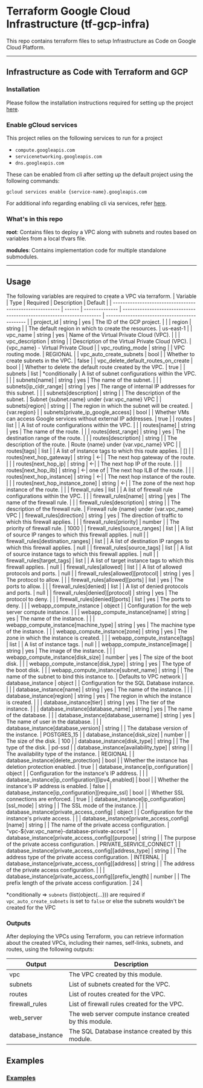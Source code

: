 # Terraform Google Cloud Infrastructure (tf-gcp-infra)

This repo contains terraform files to setup Infrastructure as Code on Google Cloud Platform.

---

## Infrastructure as Code with Terraform and GCP

### Installation

Please follow the installation instructions required for setting up the project [here](INSTALLATION.md).

### Enable gCloud services

This project relies on the following services to run for a project

- `compute.googleapis.com`
- `servicenetworking.googleapis.com`
- `dns.googleapis.com`

These can be enabled from cli after setting up the default project using the following commands:

    gcloud services enable {service-name}.googleapis.com

For additional info regarding enabling cli via services, refer [here](https://cloud.google.com/sdk/gcloud/reference/services/enable).

### What's in  this repo

**root**: Contains files to deploy a VPC along with subnets and routes based on variables from a local tfvars file.

**modules**: Contains implementation code for multiple standalone submodules.

---

## Usage

The following variables are required to create a VPC via terraform.
| Variable                                                 | Type   | Required       | Description                                                           | Default                                       |
| -------------------------------------------------------- | ------ | -------------- | --------------------------------------------------------------------- | --------------------------------------------- |
| project_id                                               | string | yes            | The ID of the GCP project.                                            |                                               |
| region                                                   | string |                | The default region in which to create the resources.                  | us-east-1                                     |
| vpc_name                                                 | string | yes            | Name of the Virtual Private Cloud (VPC).                              |                                               |
| vpc_description                                          | string |                | Description of the Virtual Private Cloud (VPC).                       | {vpc_name} - Virtual Private Cloud            |
| vpc_routing_mode                                         | string |                | VPC routing mode.                                                     | REGIONAL                                      |
| vpc_auto_create_subnets                                  | bool   |                | Whether to create subnets in the VPC.                                 | false                                         |
| vpc_delete_default_routes_on_create                      | bool   |                | Whether to delete the default route created by the VPC.               | true                                          |
| subnets                                                  | list   | *conditionally | A list of subnet configurations within the VPC.                       |                                               |
| subnets[name]                                            | string | yes            | The name of the subnet.                                               |                                               |
| subnets[ip_cidr_range]                                   | string | yes            | The range of internal IP addresses for this subnet.                   |                                               |
| subnets[description]                                     | string |                | The description of the subnet.                                        | Subnet {subnet.name} under {var.vpc_name} VPC |
| subnets[region]                                          | string |                | The region in which the subnet will be created.                       | {var.region}                                  |
| subnets[private_ip_google_access]                        | bool   |                | Whether VMs can access Google services without external IP addresses. | true                                          |
| routes                                                   | list   |                | A list of route configurations within the VPC.                        |                                               |
| routes[name]                                             | string | yes            | The name of the route.                                                |                                               |
| routes[dest_range]                                       | string | yes            | The destination range of the route.                                   |                                               |
| routes[description]                                      | string |                | The description of the route.                                         | Route {name} under {var.vpc_name} VPC         |
| routes[tags]                                             | list   |                | A list of instance tags to which this route applies.                  | []                                            |
| routes[next_hop_gateway]                                 | string | <-\|           | The next hop gateway of the route.                                    |                                               |
| routes[next_hop_ip]                                      | string | <-\|           | The next hop IP of the route.                                         |                                               |
| routes[next_hop_ilb]                                     | string | <-\|  one of   | The next hop ILB of the route.                                        |                                               |
| routes[next_hop_instance]                                | string | <-\|           | The next hop instance of the route.                                   |                                               |
| routes[next_hop_instance_zone]                           | string | <-\|           | The zone of the next hop instance of the route.                       |                                               |
| firewall_rules                                           | list   |                | A list of firewall rule configurations within the VPC.                |                                               |
| firewall_rules[name]                                     | string | yes            | The name of the firewall rule.                                        |                                               |
| firewall_rules[description]                              | string |                | The description of the firewall rule.                                 | Firewall rule {name} under {var.vpc_name} VPC |
| firewall_rules[direction]                                | string | yes            | The direction of traffic to which this firewall applies.              |                                               |
| firewall_rules[priority]                                 | number |                | The priority of firewall rule.                                        | 1000                                          |
| firewall_rules[source_ranges]                            | list   |                | A list of source IP ranges to which this firewall applies.            | null                                          |
| firewall_rules[destination_ranges]                       | list   |                | A list of destination IP ranges to which this firewall applies.       | null                                          |
| firewall_rules[source_tags]                              | list   |                | A list of source instance tags to which this firewall applies.        | null                                          |
| firewall_rules[target_tags]                              | list   |                | A list of target instance tags to which this firewall applies.        | null                                          |
| firewall_rules[allowed]                                  | list   |                | A list of allowed protocols and ports.                                | null                                          |
| firewall_rules[allowed]\[protocol]                       | string | yes            | The protocol to allow.                                                |                                               |
| firewall_rules[allowed]\[ports]                          | list   | yes            | The ports to allow.                                                   |                                               |
| firewall_rules[denied]                                   | list   |                | A list of denied protocols and ports.                                 | null                                          |
| firewall_rules[denied]\[protocol]                        | string | yes            | The protocol to deny.                                                 |                                               |
| firewall_rules[denied]\[ports]                           | list   | yes            | The ports to deny.                                                    |                                               |
| webapp_compute_instance                                  | object |                | Configuration for the web server compute instance.                    |                                               |
| webapp_compute_instance[name]                            | string | yes            | The name of the instance.                                             |                                               |
| webapp_compute_instance[machine_type]                    | string | yes            | The machine type of the instance.                                     |                                               |
| webapp_compute_instance[zone]                            | string | yes            | The zone in which the instance is created.                            |                                               |
| webapp_compute_instance[tags]                            | list   |                | A list of instance tags.                                              | null                                          |
| webapp_compute_instance[image]                           | string | yes            | The image of the instance.                                            |                                               |
| webapp_compute_instance[disk_size]                       | number | yes            | The size of the boot disk.                                            |                                               |
| webapp_compute_instance[disk_type]                       | string | yes            | The type of the boot disk.                                            |                                               |
| webapp_compute_instance[subnet_name]                     | string |                | The name of the subnet to bind this instance to.                      | Defaults to VPC network                       |
| database_instance                                        | object |                | Configuration for the SQL Database instance.                          |                                               |
| database_instance[name]                                  | string | yes            | The name of the instance.                                             |                                               |
| database_instance[region]                                | string | yes            | The region in which the instance is created.                          |                                               |
| database_instance[tier]                                  | string | yes            | The tier of the instance.                                             |                                               |
| database_instance[database_name]                         | string | yes            | The name of the database.                                             |                                               |
| database_instance[database_username]                     | string | yes            | The name of user in the database.                                     |                                               |
| database_instance[database_version]                      | string |                | The database version of the instance.                                 | POSTGRES_15                                   |
| database_instance[disk_size]                             | number |                | The size of the disk.                                                 | 100                                           |
| database_instance[disk_type]                             | string |                | The type of the disk.                                                 | pd-ssd                                        |
| database_instance[availability_type]                     | string |                | The availability type of the instance.                                | REGIONAL                                      |
| database_instance[delete_protection]                     | bool   |                | Whether the instance has deletion protection enabled.                 | true                                          |
| database_instance[ip_configuration]                      | object |                | Configuration for the instance's IP address.                          |                                               |
| database_instance[ip_configuration]\[ipv4_enabled]       | bool   |                | Whether the instance's IP address is enabled.                         | false                                         |
| database_instance[ip_configuration]\[require_ssl]        | bool   |                | Whether SSL connections are enforced.                                 | true                                          |
| database_instance[ip_configuration]\[ssl_mode]           | string |                | The SSL mode of the instance.                                         |                                               |
| database_instance[private_access_config]                 | object |                | Configuration for the instance's private access.                      |                                               |
| database_instance[private_access_config]\[name]          | string |                | The name of the private access configuration.                         | "vpc-${var.vpc_name}-database-private-access" |
| database_instance[private_access_config]\[purpose]       | string |                | The purpose of the private access configuration.                      | PRIVATE_SERVICE_CONNECT                       |
| database_instance[private_access_config]\[address_type]  | string |                | The address type of the private access configuration.                 | INTERNAL                                      |
| database_instance[private_access_config]\[address]       | string |                | The address of the private access configuration.                      |                                               |
| database_instance[private_access_config]\[prefix_length] | number |                | The prefix length of the private access configuration.                | 24                                            |

\*conditionally => `subnets` (list(object{...})) are required if `vpc_auto_create_subnets` is set to `false` or else the subnets wouldn't be created for the VPC

### Outputs

After deploying the VPCs using Terraform, you can retrieve information about the created VPCs, including their names, self-links, subnets, and routes, using the following outputs:

| Output            | Description                                             |
| ----------------- | ------------------------------------------------------- |
| vpc               | The VPC created by this module.                         |
| subnets           | List of subnets created for the VPC.                    |
| routes            | List of routes created for the VPC.                     |
| firewall_rules    | List of firewall rules created for the VPC.             |
| web_server        | The web server compute instance created by this module. |
| database_instance | The SQL Database instance created by this module.       |

## Examples

### [Examples](EXAMPLES.md)
